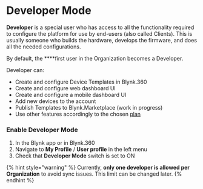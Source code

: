 # Developer Mode

**Developer** is a special user who has access to all the functionality required to configure the platform for use by end-users \(also called Clients\). This is usually someone who builds the hardware, develops the firmware, and does all the needed configurations.

By default, the ****first user in the Organization becomes a Developer.

Developer can: 

* Create and configure Device Templates in Blynk.360
* Create and configure web dashboard UI
* Create and configure a mobile dashboard UI
* Add new devices to the account
* Publish Templates to Blynk.Marketplace \(work in progress\)
* Use other features accordingly to the chosen [plan](https://blynk.io/pricing)

### **Enable Developer Mode** 

1. In the Blynk app or in Blynk.360
2. Navigate to **My Profile** / **User profile** in the left menu
3. Check that **Developer Mode** switch is set to ON

{% hint style="warning" %}
Currently, **only one developer is allowed per Organization** to avoid sync issues. This limit can be changed later.
{% endhint %}

## 



